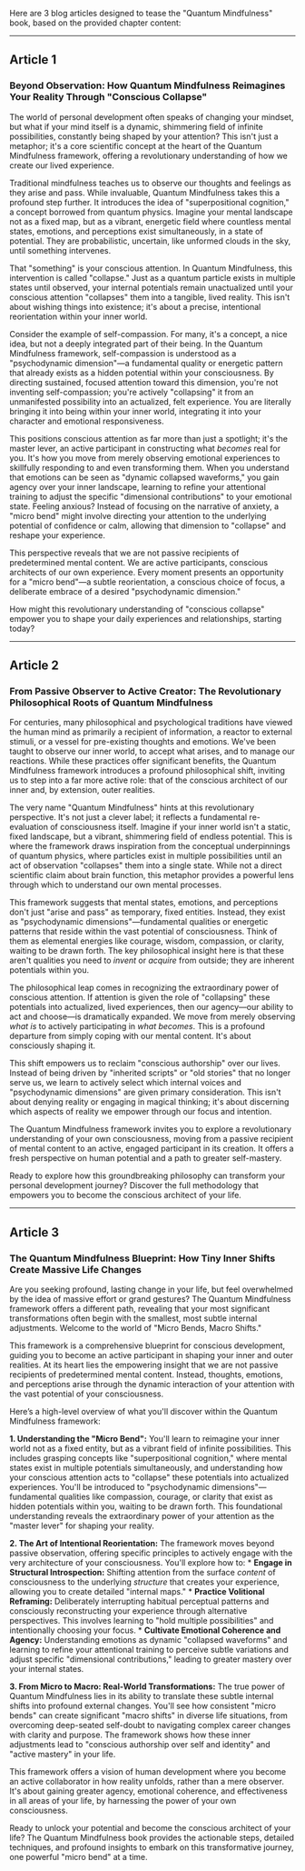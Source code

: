 Here are 3 blog articles designed to tease the "Quantum Mindfulness" book, based on the provided chapter content:

---

## Article 1

###  Beyond Observation: How Quantum Mindfulness Reimagines Your Reality Through "Conscious Collapse"

The world of personal development often speaks of changing your mindset, but what if your mind itself is a dynamic, shimmering field of infinite possibilities, constantly being shaped by your attention? This isn't just a metaphor; it's a core scientific concept at the heart of the Quantum Mindfulness framework, offering a revolutionary understanding of how we create our lived experience.

Traditional mindfulness teaches us to observe our thoughts and feelings as they arise and pass. While invaluable, Quantum Mindfulness takes this a profound step further. It introduces the idea of "superpositional cognition," a concept borrowed from quantum physics. Imagine your mental landscape not as a fixed map, but as a vibrant, energetic field where countless mental states, emotions, and perceptions exist simultaneously, in a state of potential. They are probabilistic, uncertain, like unformed clouds in the sky, until something intervenes.

That "something" is your conscious attention. In Quantum Mindfulness, this intervention is called "collapse." Just as a quantum particle exists in multiple states until observed, your internal potentials remain unactualized until your conscious attention "collapses" them into a tangible, lived reality. This isn't about wishing things into existence; it's about a precise, intentional reorientation within your inner world.

Consider the example of self-compassion. For many, it's a concept, a nice idea, but not a deeply integrated part of their being. In the Quantum Mindfulness framework, self-compassion is understood as a "psychodynamic dimension"—a fundamental quality or energetic pattern that already exists as a hidden potential within your consciousness. By directing sustained, focused attention toward this dimension, you're not inventing self-compassion; you're actively "collapsing" it from an unmanifested possibility into an actualized, felt experience. You are literally bringing it into being within your inner world, integrating it into your character and emotional responsiveness.

This positions conscious attention as far more than just a spotlight; it's the master lever, an active participant in constructing what *becomes* real for you. It's how you move from merely observing emotional experiences to skillfully responding to and even transforming them. When you understand that emotions can be seen as "dynamic collapsed waveforms," you gain agency over your inner landscape, learning to refine your attentional training to adjust the specific "dimensional contributions" to your emotional state. Feeling anxious? Instead of focusing on the narrative of anxiety, a "micro bend" might involve directing your attention to the underlying potential of confidence or calm, allowing that dimension to "collapse" and reshape your experience.

This perspective reveals that we are not passive recipients of predetermined mental content. We are active participants, conscious architects of our own experience. Every moment presents an opportunity for a "micro bend"—a subtle reorientation, a conscious choice of focus, a deliberate embrace of a desired "psychodynamic dimension."

How might this revolutionary understanding of "conscious collapse" empower you to shape your daily experiences and relationships, starting today?

---

## Article 2

###  From Passive Observer to Active Creator: The Revolutionary Philosophical Roots of Quantum Mindfulness

For centuries, many philosophical and psychological traditions have viewed the human mind as primarily a recipient of information, a reactor to external stimuli, or a vessel for pre-existing thoughts and emotions. We've been taught to observe our inner world, to accept what arises, and to manage our reactions. While these practices offer significant benefits, the Quantum Mindfulness framework introduces a profound philosophical shift, inviting us to step into a far more active role: that of the conscious architect of our inner and, by extension, outer realities.

The very name "Quantum Mindfulness" hints at this revolutionary perspective. It's not just a clever label; it reflects a fundamental re-evaluation of consciousness itself. Imagine if your inner world isn't a static, fixed landscape, but a vibrant, shimmering field of endless potential. This is where the framework draws inspiration from the conceptual underpinnings of quantum physics, where particles exist in multiple possibilities until an act of observation "collapses" them into a single state. While not a direct scientific claim about brain function, this metaphor provides a powerful lens through which to understand our own mental processes.

This framework suggests that mental states, emotions, and perceptions don't just "arise and pass" as temporary, fixed entities. Instead, they exist as "psychodynamic dimensions"—fundamental qualities or energetic patterns that reside within the vast potential of consciousness. Think of them as elemental energies like courage, wisdom, compassion, or clarity, waiting to be drawn forth. The key philosophical insight here is that these aren't qualities you need to *invent* or *acquire* from outside; they are inherent potentials within you.

The philosophical leap comes in recognizing the extraordinary power of conscious attention. If attention is given the role of "collapsing" these potentials into actualized, lived experiences, then our agency—our ability to act and choose—is dramatically expanded. We move from merely observing *what is* to actively participating in *what becomes*. This is a profound departure from simply coping with our mental content. It's about consciously shaping it.

This shift empowers us to reclaim "conscious authorship" over our lives. Instead of being driven by "inherited scripts" or "old stories" that no longer serve us, we learn to actively select which internal voices and "psychodynamic dimensions" are given primary consideration. This isn't about denying reality or engaging in magical thinking; it's about discerning which aspects of reality we empower through our focus and intention.

The Quantum Mindfulness framework invites you to explore a revolutionary understanding of your own consciousness, moving from a passive recipient of mental content to an active, engaged participant in its creation. It offers a fresh perspective on human potential and a path to greater self-mastery.

Ready to explore how this groundbreaking philosophy can transform your personal development journey? Discover the full methodology that empowers you to become the conscious architect of your life.

---

## Article 3

###  The Quantum Mindfulness Blueprint: How Tiny Inner Shifts Create Massive Life Changes

Are you seeking profound, lasting change in your life, but feel overwhelmed by the idea of massive effort or grand gestures? The Quantum Mindfulness framework offers a different path, revealing that your most significant transformations often begin with the smallest, most subtle internal adjustments. Welcome to the world of "Micro Bends, Macro Shifts."

This framework is a comprehensive blueprint for conscious development, guiding you to become an active participant in shaping your inner and outer realities. At its heart lies the empowering insight that we are not passive recipients of predetermined mental content. Instead, thoughts, emotions, and perceptions arise through the dynamic interaction of your attention with the vast potential of your consciousness.

Here’s a high-level overview of what you'll discover within the Quantum Mindfulness framework:

**1. Understanding the "Micro Bend":** You'll learn to reimagine your inner world not as a fixed entity, but as a vibrant field of infinite possibilities. This includes grasping concepts like "superpositional cognition," where mental states exist in multiple potentials simultaneously, and understanding how your conscious attention acts to "collapse" these potentials into actualized experiences. You'll be introduced to "psychodynamic dimensions"—fundamental qualities like compassion, courage, or clarity that exist as hidden potentials within you, waiting to be drawn forth. This foundational understanding reveals the extraordinary power of your attention as the "master lever" for shaping your reality.

**2. The Art of Intentional Reorientation:** The framework moves beyond passive observation, offering specific principles to actively engage with the very architecture of your consciousness. You'll explore how to:
    *   **Engage in Structural Introspection:** Shifting attention from the surface *content* of consciousness to the underlying *structure* that creates your experience, allowing you to create detailed "internal maps."
    *   **Practice Volitional Reframing:** Deliberately interrupting habitual perceptual patterns and consciously reconstructing your experience through alternative perspectives. This involves learning to "hold multiple possibilities" and intentionally choosing your focus.
    *   **Cultivate Emotional Coherence and Agency:** Understanding emotions as dynamic "collapsed waveforms" and learning to refine your attentional training to perceive subtle variations and adjust specific "dimensional contributions," leading to greater mastery over your internal states.

**3. From Micro to Macro: Real-World Transformations:** The true power of Quantum Mindfulness lies in its ability to translate these subtle internal shifts into profound external changes. You'll see how consistent "micro bends" can create significant "macro shifts" in diverse life situations, from overcoming deep-seated self-doubt to navigating complex career changes with clarity and purpose. The framework shows how these inner adjustments lead to "conscious authorship over self and identity" and "active mastery" in your life.

This framework offers a vision of human development where you become an active collaborator in how reality unfolds, rather than a mere observer. It's about gaining greater agency, emotional coherence, and effectiveness in all areas of your life, by harnessing the power of your own consciousness.

Ready to unlock your potential and become the conscious architect of your life? The Quantum Mindfulness book provides the actionable steps, detailed techniques, and profound insights to embark on this transformative journey, one powerful "micro bend" at a time.